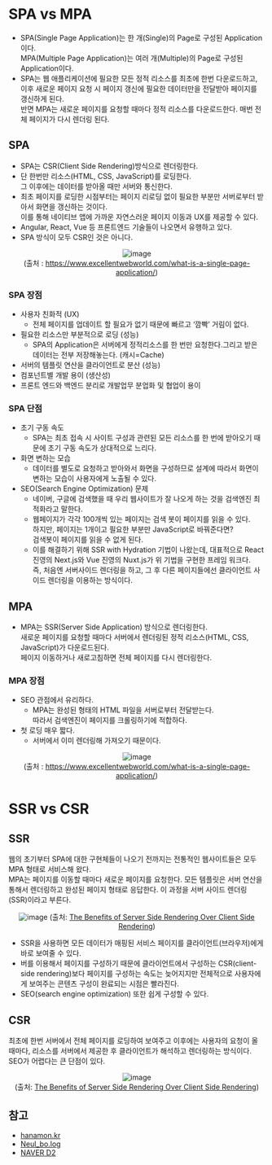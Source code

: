 # SPA vs MPA
- SPA(Single Page Application)는 한 개(Single)의 Page로 구성된 Application이다.  
MPA(Multiple Page Application)는 여러 개(Multiple)의 Page로 구성된 Application이다.
- SPA는 웹 애플리케이션에 필요한 모든 정적 리소스를 최초에 한번 다운로드하고, 이후 새로운 페이지 요청 시 페이지 갱신에 필요한 데이터만을 전달받아 페이지를 갱신하게 된다.  
반면 MPA는 새로운 페이지를 요청할 때마다 정적 리소스를 다운로드한다. 매번 전체 페이지가 다시 렌더링 된다.
## SPA
- SPA는 CSR(Client Side Rendering)방식으로 렌더링한다.
- 단 한번만 리소스(HTML, CSS, JavaScript)를 로딩한다.  
그 이후에는 데이터를 받아올 때만 서버와 통신한다.
- 최초 페이지를 로딩한 시점부터는 페이지 리로딩 없이 필요한 부분만 서버로부터 받아서 화면을 갱신하는 것이다.  
이를 통해 네이티브 앱에 가까운 자연스러운 페이지 이동과 UX를 제공할 수 있다.
- Angular, React, Vue 등 프론트엔드 기술들이 나오면서 유행하고 있다.
- SPA 방식이 모두 CSR인 것은 아니다.
<center>

![image](https://user-images.githubusercontent.com/59672592/173553491-c8f6a391-90f1-4788-a829-c19da19462c6.png)  
(출처 : https://www.excellentwebworld.com/what-is-a-single-page-application/)

</center>

### SPA 장점
- 사용자 친화적 (UX)
    - 전체 페이지를 업데이트 할 필요가 없기 때문에 빠르고 ‘깜빡’ 거림이 없다.
- 필요한 리소스만 부분적으로 로딩 (성능)
    - SPA의 Application은 서버에게 정적리소스를 한 번만 요청한다.그리고 받은 데이터는 전부 저장해놓는다. (캐시=Cache)
- 서버의 템플릿 연산을 클라이언트로 분산 (성능)
- 컴포넌트별 개발 용이 (생산성)
- 프론트 엔드와 백엔드 분리로 개발업무 분업화 및 협업이 용이
### SPA 단점
- 초기 구동 속도
    - SPA는 최초 접속 시 사이트 구성과 관련된 모든 리소스를 한 번에 받아오기 때문에 초기 구동 속도가 상대적으로 느리다.
- 화면 변하는 모습
    - 데이터를 별도로 요청하고 받아와서 화면을 구성하므로 설계에 따라서 화면이 변하는 모습이 사용자에게 노출될 수 있다.
- SEO(Search Engine Optimization) 문제
    - 네이버, 구글에 검색했을 때 우리 웹사이트가 잘 나오게 하는 것을 검색엔진 최적화라고 말한다.
    - 웹페이지가 각각 100개씩 있는 페이지는 검색 봇이 페이지를 읽을 수 있다.  
    하지만, 페이지는 1개이고 필요한 부분만 JavaScript로 바꿔준다면?  
    검색봇이 페이지를 읽을 수 없게 된다.
    - 이를 해결하기 위해 SSR with Hydration 기법이 나왔는데, 대표적으로 React 진영의 Next.js와 Vue 진영의 Nuxt.js가 위 기법을 구현한 프레임 워크다.  
    즉, 처음엔 서버사이드 렌더링을 하고, 그 후 다른 페이지들에선 클라이언트 사이드 렌더링을 이용하는 방식이다.
## MPA
- MPA는 SSR(Server Side Application) 방식으로 렌더링한다.  
새로운 페이지를 요청할 때마다 서버에서 렌더링된 정적 리소스(HTML, CSS, JavaScript)가 다운로드된다.  
페이지 이동하거나 새로고침하면 전체 페이지를 다시 렌더링한다.
### MPA 장점
- SEO 관점에서 유리하다.
    - MPA는 완성된 형태의 HTML 파일을 서버로부터 전달받는다.  
    따라서 검색엔진이 페이지를 크롤링하기에 적합하다.
- 첫 로딩 매우 짧다.
    - 서버에서 이미 렌더링해 가져오기 때문이다.
<center>

![image](https://user-images.githubusercontent.com/59672592/173568931-9aea3e62-67de-4a55-9f8c-573fcffc4845.png)  
(출처 : https://www.excellentwebworld.com/what-is-a-single-page-application/)

</center>

# SSR vs CSR
## SSR
웹의 초기부터 SPA에 대한 구현체들이 나오기 전까지는 전통적인 웹사이트들은 모두 MPA 형태로 서비스해 왔다.  
MPA는 페이지를 이동할 때마다 새로운 페이지를 요청한다. 모든 템플릿은 서버 연산을 통해서 렌더링하고 완성된 페이지 형태로 응답한다. 이 과정을 서버 사이드 렌더링(SSR)이라고 부른다.
<center>

![image](https://user-images.githubusercontent.com/59672592/173574722-0c35acd9-a43f-4298-9ccb-e33c5078ad94.png)
(출처: [The Benefits of Server Side Rendering Over Client Side Rendering](https://medium.com/walmartglobaltech/the-benefits-of-server-side-rendering-over-client-side-rendering-5d07ff2cefe8))

</center>

- SSR을 사용하면 모든 데이터가 매핑된 서비스 페이지를 클라이언트(브라우저)에게 바로 보여줄 수 있다.
- 버를 이용해서 페이지를 구성하기 때문에 클라이언트에서 구성하는 CSR(client-side rendering)보다 페이지를 구성하는 속도는 늦어지지만 전체적으로 사용자에게 보여주는 콘텐츠 구성이 완료되는 시점은 빨라진다.
- SEO(search engine optimization) 또한 쉽게 구성할 수 있다.

## CSR
최초에 한번 서버에서 전체 페이지를 로딩하여 보여주고 이후에는 사용자의 요청이 올 때마다, 리소스를 서버에서 제공한 후 클라이언트가 해석하고 렌더링하는 방식이다. SEO가 어렵다는 큰 단점이 있다.  

<center>

![image](https://user-images.githubusercontent.com/59672592/173574681-06a464e6-0a2e-4727-a164-24891d5e5c19.png)  
(출처: [The Benefits of Server Side Rendering Over Client Side Rendering](https://medium.com/walmartglobaltech/the-benefits-of-server-side-rendering-over-client-side-rendering-5d07ff2cefe8))

</center>


## 참고
- [hanamon.kr](https://hanamon.kr/spa-mpa-ssr-csr-%EC%9E%A5%EB%8B%A8%EC%A0%90-%EB%9C%BB%EC%A0%95%EB%A6%AC/)
- [Neul_bo.log](https://velog.io/@ken1204/SPA%EC%97%90-%EB%8C%80%ED%95%98%EC%97%AC)
- [NAVER D2](https://d2.naver.com/helloworld/7804182)